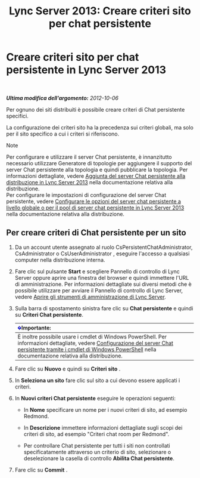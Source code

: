 ﻿---
title: 'Lync Server 2013: Creare criteri sito per chat persistente'
TOCTitle: Creare criteri sito per chat persistente
ms:assetid: 1327ff5c-b859-4010-a240-e0b2b084b5bd
ms:mtpsurl: https://technet.microsoft.com/it-it/library/JJ204693(v=OCS.15)
ms:contentKeyID: 49299746
ms.date: 08/24/2015
mtps_version: v=OCS.15
ms.translationtype: HT
---

# Creare criteri sito per chat persistente in Lync Server 2013

 

_**Ultima modifica dell'argomento:** 2012-10-06_

Per ognuno dei siti distribuiti è possibile creare criteri di Chat persistente specifici.

La configurazione dei criteri sito ha la precedenza sui criteri globali, ma solo per il sito specifico a cui i criteri si riferiscono.


> [!NOTE]
> Per configurare e utilizzare il server Chat persistente, è innanzitutto necessario utilizzare Generatore di topologie per aggiungere il supporto del server Chat persistente alla topologia e quindi pubblicare la topologia. Per informazioni dettagliate, vedere <A href="lync-server-2013-adding-persistent-chat-server-to-your-deployment.md">Aggiunta del server Chat persistente alla distribuzione in Lync Server 2013</A> nella documentazione relativa alla distribuzione.<BR>Per configurare le impostazioni di configurazione del server Chat persistente, vedere <A href="lync-server-2013-configure-persistent-chat-server-options-globally-or-for-persistent-chat-server-pool.md">Configurare le opzioni del server chat persistente a livello globale o per il pool di server chat persistente in Lync Server 2013</A> nella documentazione relativa alla distribuzione.



## Per creare criteri di Chat persistente per un sito

1.  Da un account utente assegnato al ruolo CsPersistentChatAdministrator, CsAdministrator o CsUserAdministrator , eseguire l'accesso a qualsiasi computer nella distribuzione interna.

2.  Fare clic sul pulsante **Start** e scegliere Pannello di controllo di Lync Server oppure aprire una finestra del browser e quindi immettere l'URL di amministrazione. Per informazioni dettagliate sui diversi metodi che è possibile utilizzare per avviare il Pannello di controllo di Lync Server, vedere [Aprire gli strumenti di amministrazione di Lync Server](lync-server-2013-open-lync-server-administrative-tools.md).

3.  Sulla barra di spostamento sinistra fare clic su **Chat persistente** e quindi su **Criteri Chat persistente**.
    
    <table>
    <thead>
    <tr class="header">
    <th><img src="images/Gg412908.important(OCS.15).gif" title="important" alt="important" />Importante:</th>
    </tr>
    </thead>
    <tbody>
    <tr class="odd">
    <td>È inoltre possibile usare i cmdlet di Windows PowerShell. Per informazioni dettagliate, vedere <a href="configuring-persistent-chat-server-by-using-windows-powershell-cmdlets.md">Configurazione del server Chat persistente tramite i cmdlet di Windows PowerShell</a> nella documentazione relativa alla distribuzione.</td>
    </tr>
    </tbody>
    </table>


4.  Fare clic su **Nuovo** e quindi su **Criteri sito** .

5.  In **Seleziona un sito** fare clic sul sito a cui devono essere applicati i criteri.

6.  In **Nuovi criteri Chat persistente** eseguire le operazioni seguenti:
    
      - In **Nome** specificare un nome per i nuovi criteri di sito, ad esempio Redmond.
    
      - In **Descrizione** immettere informazioni dettagliate sugli scopi dei criteri di sito, ad esempio "Criteri chat room per Redmond".
    
      - Per controllare Chat persistente per tutti i siti non controllati specificatamente attraverso un criterio di sito, selezionare o deselezionare la casella di controllo **Abilita Chat persistente**.

7.  Fare clic su **Commit** .

